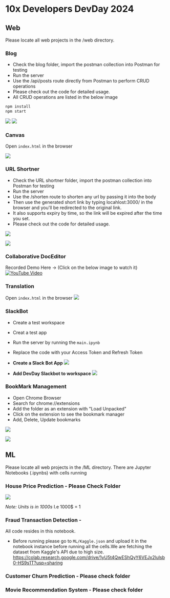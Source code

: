 # 10x Developers DevDay 2024

## Web

Please locate all web projects in the /web directory.

### Blog


- Check the blog folder, import the postman collection into Postman for testing
- Run the server
- Use the /api/posts route directly from Postman to perform CRUD operations
- Please check out the code for detailed usage.
- All CRUD operations are listed in the below image


```cmd
npm install
npm start
```

![](https://raw.githubusercontent.com/shoyabsiddique0/dev-day/main/assets/web.1.blog.1.png?token=GHSAT0AAAAAACPVHDZTHCETOACSCE4JFVHAZP5PONQ)
![](https://github.com/shoyabsiddique0/dev-day/blob/main/assets/web.1.blog.2.png?raw=true)


### Canvas

Open `index.html` in the browser

![](https://raw.githubusercontent.com/shoyabsiddique0/dev-day/main/assets/web.2.canvas.1.png?token=GHSAT0AAAAAACPVHDZSQBGD6YKDJOAO6GLSZP5PR4A)

### URL Shortner

- Check the URL shortner folder, import the postman collection into Postman for testing
- Run the server
- Use the /shorten route to shorten any url by passing it into the body
- Then use the generated short link by typing locahlost:3000/<short-url> in the browser and you'll be redirected to the original link.
- It also supports expiry by time, so the link will be expired after the time you set.
- Please check out the code for detailed usage.

![](https://raw.githubusercontent.com/shoyabsiddique0/dev-day/main/assets/web.3.shortner.png?token=GHSAT0AAAAAACPVHDZTTMKISRNRTT33GZ3WZP5PPYA)

![](https://raw.githubusercontent.com/shoyabsiddique0/dev-day/main/assets/web.1.blog.2.png?token=GHSAT0AAAAAACPVHDZTJLDZDBBJWAQDTQ52ZP5PO3A)

### Collaborative DocEditor

Recorded Demo Here -> (Click on the below image to watch it)
[![YouTube Video](https://img.youtube.com/vi/dGf55YUMrBE/0.jpg)](https://www.youtube.com/watch?v=dGf55YUMrBE)


### Translation

Open `index.html` in the browser
![](https://raw.githubusercontent.com/shoyabsiddique0/dev-day/main/assets/web.5.translate.png?token=GHSAT0AAAAAACPVHDZS2XTTDWQKXBJ4RNW2ZP5PS7Q)


### SlackBot

- Create a test workspace
- Creat a test app
- Run the server by running the `main.ipynb`
- Replace the code with your Access Token and Refresh Token

- **Create a Slack Bot App**
![](https://raw.githubusercontent.com/shoyabsiddique0/dev-day/main/assets/web.6.slack.1.png?token=GHSAT0AAAAAACPVHDZSDIWLJS7TLRX2J4IWZP5PT4Q)

- **Add DevDay Slackbot to workspace**
![](https://raw.githubusercontent.com/shoyabsiddique0/dev-day/main/assets/web.6.slack.2.png?token=GHSAT0AAAAAACPVHDZS3JXHCZXF34INILTIZP5PT5Q)

### BookMark Management

- Open Chrome Browser
- Search for chrome://extensions
- Add the folder as an extension with "Load Unpacked"
- Click on the extension to see the bookmark manager
- Add, Delete, Update bookmarks

![](https://raw.githubusercontent.com/shoyabsiddique0/dev-day/main/assets/web.7.bookmark.1.png)

![](https://raw.githubusercontent.com/shoyabsiddique0/dev-day/main/assets/web.7.bookmark.2.png)

## ML

Please locate all web projects in the /ML directory. There are Jupyter Notebooks (.ipynbs) with cells running

### House Price Prediction - Please Check Folder
![](https://raw.githubusercontent.com/shoyabsiddique0/dev-day/main/assets/ml.housing.1.png?token=GHSAT0AAAAAACPVHDZS6OMU6OHMSIULEREKZP5PMBA)

*Note: Units is in 1000s* I.e 1000$ = 1

### Fraud Transaction Detection -
All code resides in this notebook.

- Before running please go to `ML/Kaggle.json` and upload it in the notebook instance before running all the cells.We are fetching the dataset from Kaggle's API due to high size.
<https://colab.research.google.com/drive/1yU5t4QwEShQyY6VEJx2lulsb0-HS9s1T?usp=sharing>

### Customer Churn Prediction - Please check folder

### Movie Recommendation System - Please check folder
